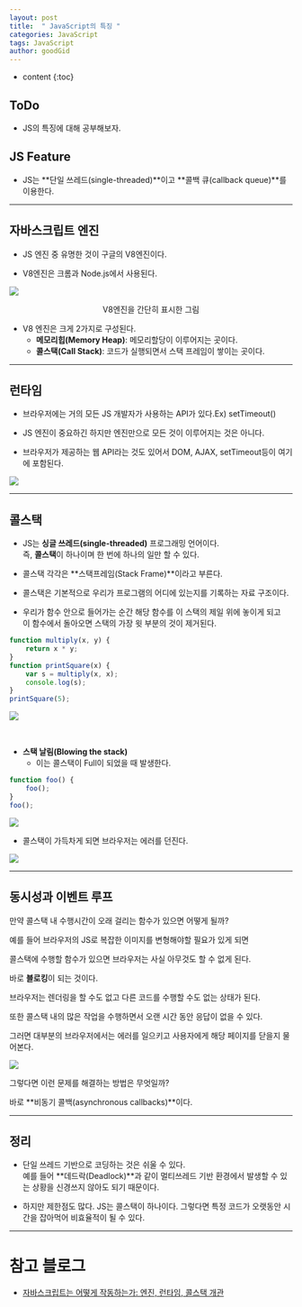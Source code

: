 ```yaml
---
layout: post
title:  " JavaScript의 특징 "
categories: JavaScript
tags: JavaScript
author: goodGid
---
```

* content
{:toc}

## ToDo

* JS의 특징에 대해 공부해보자.








## JS Feature

* JS는 **단일 쓰레드(single-threaded)**이고 **콜백 큐(callback queue)**를 이용한다.

---

## 자바스크립트 엔진

* JS 엔진 중 유명한 것이 구글의 V8엔진이다.

* V8엔진은 크롬과 Node.js에서 사용된다. 


![](/assets/img/javascript/js_feature_1.png)
<center>V8엔진을 간단히 표시한 그림</center>

* V8 엔진은 크게 2가지로 구성된다.
    - **메모리힙(Memory Heap)**: 메모리할당이 이루어지는 곳이다.
    - **콜스택(Call Stack)**: 코드가 실행되면서 스택 프레임이 쌓이는 곳이다.

---

## 런타임

* 브라우저에는 거의 모든 JS 개발자가 사용하는 API가 있다.Ex) setTimeout()

* JS 엔진이 중요하긴 하지만 엔진만으로 모든 것이 이루어지는 것은 아니다. 

* 브라우저가 제공하는 웹 API라는 것도 있어서 DOM, AJAX, setTimeout등이 여기에 포함된다.

![](/assets/img/javascript/js_feature_2.png)

---

## 콜스택

* JS는 **싱글 쓰레드(single-threaded)** 프로그래밍 언어이다. <br> 즉, **콜스택**이 하나이며 한 번에 하나의 일만 할 수 있다.

* 콜스택 각각은 **스택프레임(Stack Frame)**이라고 부른다.

* 콜스택은 기본적으로 우리가 프로그램의 어디에 있는지를 기록하는 자료 구조이다. 

* 우리가 함수 안으로 들어가는 순간 해당 함수를 이 스택의 제일 위에 놓이게 되고 <br> 이 함수에서 돌아오면 스택의 가장 윗 부분의 것이 제거된다.

``` js
function multiply(x, y) {
    return x * y;
}
function printSquare(x) {
    var s = multiply(x, x);
    console.log(s);
}
printSquare(5);
```

![](/assets/img/javascript/js_feature_3.png)



<br>


* **스택 날림(Blowing the stack)**
    - 이는 콜스택이 Full이 되었을 때 발생한다.

``` js
function foo() {
    foo();
}
foo();
```

![](/assets/img/javascript/js_feature_4.png)

* 콜스택이 가득차게 되면 브라우저는 에러를 던진다.

![](/assets/img/javascript/js_feature_5.png)

---

## 동시성과 이벤트 루프


만약 콜스택 내 수행시간이 오래 걸리는 함수가 있으면 어떻게 될까?

예를 들어 브라우저의 JS로 복잡한 이미지를 변형해야할 필요가 있게 되면 

콜스택에 수행할 함수가 있으면 브라우저는 사실 아무것도 할 수 없게 된다.

바로 **블로킹**이 되는 것이다.

브라우저는 렌더링을 할 수도 없고 다른 코드를 수행할 수도 없는 상태가 된다.

또한 콜스택 내의 많은 작업을 수행하면서 오랜 시간 동안 응답이 없을 수 있다.

그러면 대부분의 브라우저에서는 에러를 일으키고 사용자에게 해당 페이지를 닫을지 물어본다.

![](/assets/img/javascript/js_feature_6.png)

그렇다면 이런 문제를 해결하는 방법은 무엇일까?

바로 **비동기 콜백(asynchronous callbacks)**이다.

---

## 정리

* 단일 쓰레드 기반으로 코딩하는 것은 쉬울 수 있다. <br> 예를 들어 **데드락(Deadlock)**과 같이 멀티쓰레드 기반 환경에서 발생할 수 있는 상황을 신경쓰지 않아도 되기 때문이다.

* 하지만 제한점도 많다. JS는 콜스택이 하나이다. 그렇다면 특정 코드가 오랫동안 시간을 잡아먹어 비효율적이 될 수 있다.


---

# 참고 블로그

* [자바스크립트는 어떻게 작동하는가: 엔진, 런타임, 콜스택 개관](https://engineering.huiseoul.com/%EC%9E%90%EB%B0%94%EC%8A%A4%ED%81%AC%EB%A6%BD%ED%8A%B8%EB%8A%94-%EC%96%B4%EB%96%BB%EA%B2%8C-%EC%9E%91%EB%8F%99%ED%95%98%EB%8A%94%EA%B0%80-%EC%97%94%EC%A7%84-%EB%9F%B0%ED%83%80%EC%9E%84-%EC%BD%9C%EC%8A%A4%ED%83%9D-%EA%B0%9C%EA%B4%80-ea47917c8442)
